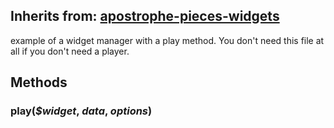 ## Inherits from: [apostrophe-pieces-widgets](../apostrophe-pieces-widgets/browser-apostrophe-pieces-widgets.md)
example of a widget manager with a play method.
You don't need this file at all if you
don't need a player.


## Methods
### play(*$widget*, *data*, *options*)

